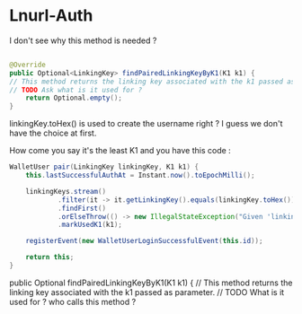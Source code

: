 # Lnurl-Auth

I don't see why this method is needed ?

```java

@Override
public Optional<LinkingKey> findPairedLinkingKeyByK1(K1 k1) {
// This method returns the linking key associated with the k1 passed as parameter.
// TODO Ask what is it used for ?
    return Optional.empty();
}
```

linkingKey.toHex() is used to create the username right ? I guess we don't have the choice at first.

How come you say it's the least K1 and you have this code :

```java
WalletUser pair(LinkingKey linkingKey, K1 k1) {
    this.lastSuccessfulAuthAt = Instant.now().toEpochMilli();

    linkingKeys.stream()
            .filter(it -> it.getLinkingKey().equals(linkingKey.toHex()))
            .findFirst()
            .orElseThrow(() -> new IllegalStateException("Given 'linkingKey' not found."))
            .markUsedK1(k1);

    registerEvent(new WalletUserLoginSuccessfulEvent(this.id));

    return this;
}
```

public Optional<LinkingKey> findPairedLinkingKeyByK1(K1 k1) {
// This method returns the linking key associated with the k1 passed as parameter.
// TODO What is it used for ? who calls this method ?